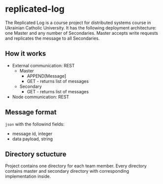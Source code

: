 # replicated-log

The Replicated Log is a course project for distributed systems course in Ukrainian Catholic University. It has the following deployment architecture: one Master and any number of Secondaries. Master accepts write requests and replicates the message to all Secondaries.

## How it works

- External communication: REST
  - Master
    - APPEND[Message]
    - GET - returns list of messages
  - Secondary
    - GET - returns list of messages
- Node communication: REST

## Message format

`json` with the followind fields:

- message id, integer
- data payload, string

## Directory sctucture

Project contains one directory for each team member. Every directory contains master and secondary directory with corresponding implementation inside.
